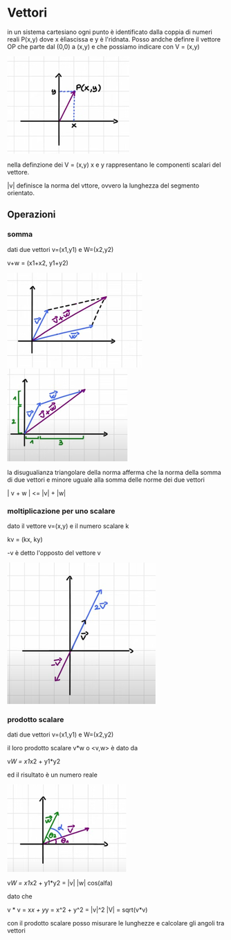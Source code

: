 # Vettori

in un sistema cartesiano ogni punto è identificato dalla coppia di numeri reali P(x,y) dove x èlìascissa e y è l'ridnata.
Posso andche definre il vettore OP che parte dal (0,0) a (x,y) e che possiamo indicare con V = (x,y)

![vector](./assets/vector.png)

nella definzione dei V = (x,y) x e y rappresentano le componenti scalari del vettore.

|v| definisce la norma del vttore, ovvero la lunghezza del segmento orientato.


## Operazioni

### somma

dati due vettori v=(x1,y1) e W=(x2,y2)

v+w = (x1+x2, y1+y2)

![regola del parallelogramma](./assets/v+w.png)
![regola del parallelogramma](./assets/v+w-app.png)


la disugualianza triangolare della norma afferma che la norma della somma di due vettori e minore uguale alla somma delle norme dei due vettori

| v + w | <= |v| + |w|

### moltiplicazione per uno scalare

dato il vettore v=(x,y) e il numero scalare k

kv = (kx, ky)

-v è detto l'opposto del vettore v

![moltiplicazione](./assets/kv.png)


### prodotto scalare

dati due vettori v=(x1,y1) e W=(x2,y2)

il loro prodotto scalare v*w o <v,w> è dato da

v*W = x1*x2 + y1*y2

ed il risultato è un numero reale

![moltiplicazione scalarae](./assets/vw.png)

v*W = x1*x2 + y1*y2 = |v| |w| cos(alfa)

dato che 

v * v = x*x + y*y = x^2 + y^2 = |v|^2
|V| = sqrt(v*v)

con il prodotto scalare posso misurare le lunghezze e calcolare gli angoli tra vettori

